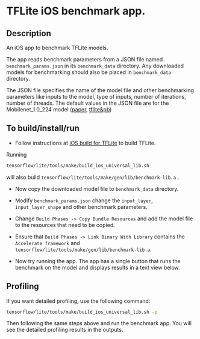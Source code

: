 # TFLite iOS benchmark app.

## Description

An iOS app to benchmark TFLite models.

The app reads benchmark parameters from a JSON file named `benchmark_params.json`
in its `benchmark_data` directory. Any downloaded models for benchmarking should
also be placed in `benchmark_data` directory.

The JSON file specifies the name of the model file and other benchmarking
parameters like inputs to the model, type of inputs, number of iterations,
number of threads. The default values in the JSON file are for the
Mobilenet_1.0_224 model
([paper](https://arxiv.org/pdf/1704.04861.pdf),
[tflite&pb](http://download.tensorflow.org/models/mobilenet_v1_2018_02_22/mobilenet_v1_1.0_224.tgz))

## To build/install/run

-   Follow instructions at
    [iOS build for TFLite](https://github.com/tensorflow/tensorflow/blob/master/tensorflow/lite/g3doc/guide/build_ios.md)
    to build TFLite.

Running

```bash
tensorflow/lite/tools/make/build_ios_universal_lib.sh
```

will also build `tensorflow/lite/tools/make/gen/lib/benchmark-lib.a` .

- Now copy the downloaded model file to `benchmark_data` directory.

- Modify `benchmark_params.json` change the `input_layer`, `input_layer_shape`
and other benchmark parameters.

- Change `Build Phases -> Copy Bundle Resources` and add the model file to the
resources that need to be copied.

- Ensure that `Build Phases -> Link Binary With Library` contains the
`Accelerate framework` and `tensorflow/lite/tools/make/gen/lib/benchmark-lib.a`.

- Now try running the app. The app has a single button that runs the benchmark
  on the model and displays results in a text view below.

## Profiling

If you want detailed profiling, use the following command:

```bash
tensorflow/lite/tools/make/build_ios_universal_lib.sh -p
```

Then following the same steps above and run the benchmark app. You will see the
detailed profiling results in the outputs.
